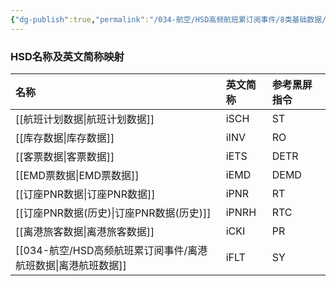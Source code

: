 ```yaml
---
{"dg-publish":true,"permalink":"/034-航空/HSD高频航班累订阅事件/8类基础数据/","dgPassFrontmatter":true}
---
```



### HSD名称及英文简称映射

| 名称              | 英文简称  | 参考黑屏指令 |
| :-------------- | :---- | :----- |
| [[航班计划数据\|航班计划数据]]      | iSCH  | ST     |
| [[库存数据\|库存数据]]        | iINV  | RO     |
| [[客票数据\|客票数据]]        | iETS  | DETR   |
| [[EMD票数据\|EMD票数据]]      | iEMD  | DEMD   |
| [[订座PNR数据\|订座PNR数据]]     | iPNR  | RT     |
| [[订座PNR数据(历史)\|订座PNR数据(历史)]] | iPNRH | RTC    |
| [[离港旅客数据\|离港旅客数据]]      | iCKI  | PR     |
| [[034-航空/HSD高频航班累订阅事件/离港航班数据\|离港航班数据]]      | iFLT  | SY     |
